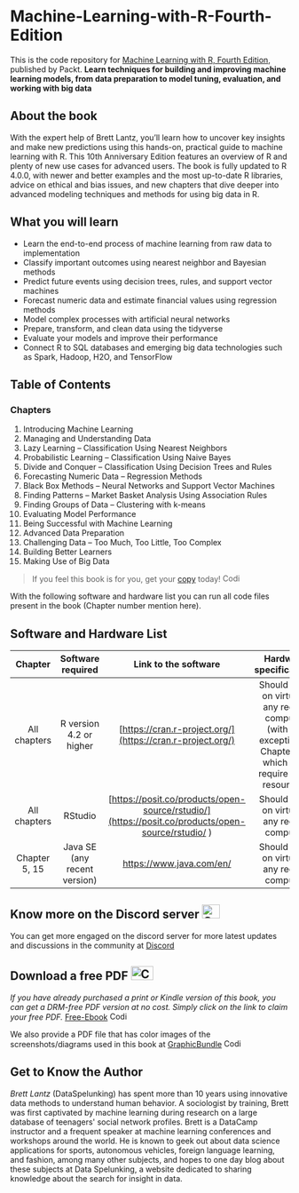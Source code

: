 # Machine-Learning-with-R-Fourth-Edition
This is the code repository for [Machine Learning with R, Fourth Edition](https://www.amazon.com/Machine-Learning-cleansing-modeling-tidyverse/dp/1801071322/), published by Packt.
**Learn techniques for building and improving machine learning models, from data preparation to model tuning, evaluation, and working with big data**

## About the book

With the expert help of Brett Lantz, you’ll learn how to uncover key insights and make new predictions using this hands-on, practical guide to machine learning with R. This 10th Anniversary Edition features an overview of R and plenty of new use cases for advanced users. The book is fully updated to R 4.0.0, with newer and better examples and the most up-to-date R libraries, advice on ethical and bias issues, and new chapters that dive deeper into advanced modeling techniques and methods for using big data in R.

## What you will learn
- Learn the end-to-end process of machine learning from raw data to implementation
- Classify important outcomes using nearest neighbor and Bayesian methods
- Predict future events using decision trees, rules, and support vector machines
- Forecast numeric data and estimate financial values using regression methods
- Model complex processes with artificial neural networks
- Prepare, transform, and clean data using the tidyverse
- Evaluate your models and improve their performance
- Connect R to SQL databases and emerging big data technologies such as Spark, Hadoop, H2O, and TensorFlow


## Table of Contents
### Chapters
1. Introducing Machine Learning
2. Managing and Understanding Data
3. Lazy Learning – Classification  Using Nearest Neighbors
4. Probabilistic Learning – Classification Using Naive Bayes
5. Divide and Conquer – Classification Using Decision Trees and Rules
6. Forecasting Numeric Data – Regression Methods
7. Black Box Methods – Neural Networks and Support Vector Machines
8. Finding Patterns – Market Basket Analysis Using Association Rules
9. Finding Groups of Data – Clustering with k-means
10. Evaluating Model Performance
11. Being Successful with Machine Learning
12. Advanced Data Preparation
13. Challenging Data – Too Much, Too Little, Too Complex
14. Building Better Learners
15. Making Use of Big Data



> If you feel this book is for you, get your [copy](https://www.amazon.com/Machine-Learning-cleansing-modeling-tidyverse/dp/1801071322/) today! <img alt="Coding" height="15" width="35"  src="https://media.tenor.com/ex_HDD_k5P8AAAAi/habbo-habbohotel.gif">


With the following software and hardware list you can run all code files present in the book (Chapter number mention here).

## Software and Hardware List

| Chapter | Software required    | Link to the software    | Hardware specifications    | OS required    |
|:---:  |:---:  |:---:  |:---:  |:---:  |
| All chapters  | R version 4.2 or higher  | [https://cran.r-project.org/](https://cran.r-project.org/) | Should work on virtually any recent computer (with the exception of Chapter 15, which may require more resources)  | Windows, MacOS, Linux  |
| All chapters  | RStudio  | [https://posit.co/products/open-source/rstudio/](https://posit.co/products/open-source/rstudio/ ) | Should work on virtually any recent computer  | Windows, MacOS, Linux |
| Chapter 5, 15  | Java SE (any recent version)  | [https://www.java.com/en/ ](https://www.java.com/en/) | Should work on virtually any recent computer  | Windows, MacOS, Linux |


## Know more on the Discord server <img alt="Coding" height="25" width="32"  src="https://cliply.co/wp-content/uploads/2021/08/372108630_DISCORD_LOGO_400.gif">
You can get more engaged on the discord server for more latest updates and discussions in the community at [Discord](https://packt.link/r)

## Download a free PDF <img alt="Coding" height="25" width="40" src="https://emergency.com.au/wp-content/uploads/2021/03/free.gif">

_If you have already purchased a print or Kindle version of this book, you can get a DRM-free PDF version at no cost. Simply click on the link to claim your free PDF._
[Free-Ebook](https://www.packtpub.com/product/machine-learning-with-r-fourth-edition/9781801071321) <img alt="Coding" height="15" width="35"  src="https://media.tenor.com/ex_HDD_k5P8AAAAi/habbo-habbohotel.gif">

We also provide a PDF file that has color images of the screenshots/diagrams used in this book at [GraphicBundle]() <img alt="Coding" height="15" width="35"  src="https://media.tenor.com/ex_HDD_k5P8AAAAi/habbo-habbohotel.gif">


## Get to Know the Author
_Brett Lantz_ (DataSpelunking) has spent more than 10 years using innovative data methods to understand human behavior. A sociologist by training, Brett was first captivated by machine learning during research on a large database of teenagers' social network profiles. Brett is a DataCamp instructor and a frequent speaker at machine learning conferences and workshops around the world. He is known to geek out about data science applications for sports, autonomous vehicles, foreign language learning, and fashion, among many other subjects, and hopes to one day blog about these subjects at Data Spelunking, a website dedicated to sharing knowledge about the search for insight in data.
